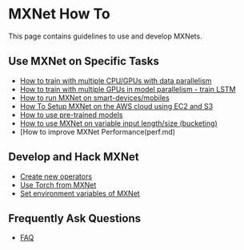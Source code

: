 # MXNet How To

This page contains guidelines to use and develop MXNets.

## Use MXNet on Specific Tasks
- [How to train with multiple CPU/GPUs with data parallelism](multi_devices.md)
- [How to train with multiple GPUs in model parallelism - train LSTM](model_parallel_lstm.md)
- [How to run MXNet on smart-devices/mobiles](smart_device.md)
- [How To Setup MXNet on the AWS cloud using EC2 and S3](cloud.md)
- [How to use pre-trained models](pretrained.md)
- [How to use MXNet on variable input length/size (bucketing)](bucketing.md)
- [How to improve MXNet Performance(perf.md)

## Develop and Hack MXNet
- [Create new operators](new_op.md)
- [Use Torch from MXNet](torch.md)
- [Set environment variables of MXNet](env_var.md)

## Frequently Ask Questions
- [FAQ](faq.md)
